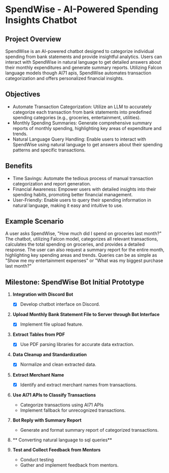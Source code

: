 # SpendWise - AI-Powered Spending Insights Chatbot
## Project Overview
SpendWise is an AI-powered chatbot designed to categorize individual spending from bank statements and provide insightful analytics. Users can interact with SpendWise in natural language to get detailed answers about their monthly expenditures and generate summary reports. Utilizing Falcon language models though AI71 apis, SpendWise automates transaction categorization and offers personalized financial insights.
## Objectives
- Automate Transaction Categorization: Utilize an LLM to accurately categorize each transaction from bank statements into predefined spending categories (e.g., groceries, entertainment, utilities).
- Monthly Spending Summaries: Generate comprehensive summary reports of monthly spending, highlighting key areas of expenditure and trends.
- Natural Language Query Handling: Enable users to interact with SpendWise using natural language to get answers about their spending patterns and specific transactions.
## Benefits
- Time Savings: Automate the tedious process of manual transaction categorization and report generation.
- Financial Awareness: Empower users with detailed insights into their spending habits, promoting better financial management.
- User-Friendly: Enable users to query their spending information in natural language, making it easy and intuitive to use.
## Example Scenario
A user asks SpendWise, "How much did I spend on groceries last month?" The chatbot, utilizing Falcon model, categorizes all relevant transactions, calculates the total spending on groceries, and provides a detailed response. The user can also request a summary report for the entire month, highlighting key spending areas and trends. Queries can be as simple as "Show me my entertainment expenses" or "What was my biggest purchase last month?"


## Milestone: SpendWise Bot Initial Prototype

1. **Integration with Discord Bot**
   - [x] Develop chatbot interface on Discord.

2. **Upload Monthly Bank Statement File to Server through Bot Interface**
    - [x] Implement file upload feature.

3. **Extract Tables from PDF**
   - [x] Use PDF parsing libraries for accurate data extraction.

4. **Data Cleanup and Standardization**
   - [x] Normalize and clean extracted data.

5. **Extract Merchant Name**
   -[x] Identify and extract merchant names from transactions.

6. **Use AI71 APIs to Classify Transactions**
   - Categorize transactions using AI71 APIs 
   - Implement fallback for unrecognized transactions.

7. **Bot Reply with Summary Report**
   - Generate and format summary report of categorized transactions.

8. ** Converting natural language to sql queries**

9. **Test and Collect Feedback from Mentors**
   - Conduct testing 
   - Gather and implement feedback from mentors.